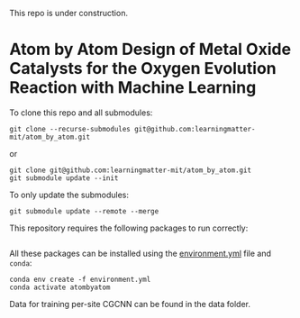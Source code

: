 This repo is under construction.

# Atom by Atom Design of Metal Oxide Catalysts for the Oxygen Evolution Reaction with Machine Learning

To clone this repo and all submodules:
```
git clone --recurse-submodules git@github.com:learningmatter-mit/atom_by_atom.git
```
or
```
git clone git@github.com:learningmatter-mit/atom_by_atom.git
git submodule update --init
```

To only update the submodules:
```
git submodule update --remote --merge
```
This repository requires the following packages to run correctly:
```
```

All these packages can be installed using the [environment.yml](environment.yml) file and `conda`:
```
conda env create -f environment.yml
conda activate atombyatom
```

Data for training per-site CGCNN can be found in the data folder. 
